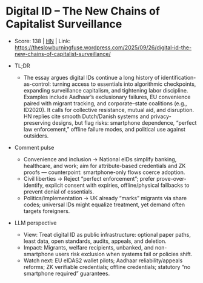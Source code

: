 # Digital ID – The New Chains of Capitalist Surveillance

- Score: 138 | [HN](https://news.ycombinator.com/item?id=45458909) | Link: https://theslowburningfuse.wordpress.com/2025/09/26/digital-id-the-new-chains-of-capitalist-surveillance/

- TL;DR
  - The essay argues digital IDs continue a long history of identification-as-control: turning access to essentials into algorithmic checkpoints, expanding surveillance capitalism, and tightening labor discipline. Examples include Aadhaar’s exclusionary failures, EU convenience paired with migrant tracking, and corporate–state coalitions (e.g., ID2020). It calls for collective resistance, mutual aid, and disruption. HN replies cite smooth Dutch/Danish systems and privacy-preserving designs, but flag risks: smartphone dependence, “perfect law enforcement,” offline failure modes, and political use against outsiders.

- Comment pulse
  - Convenience and inclusion → National eIDs simplify banking, healthcare, and work; aim for attribute-based credentials and ZK proofs — counterpoint: smartphone-only flows coerce adoption.
  - Civil liberties → Reject “perfect enforcement”; prefer prove-over-identify, explicit consent with expiries, offline/physical fallbacks to prevent denial of essentials.
  - Politics/implementation → UK already “marks” migrants via share codes; universal IDs might equalize treatment, yet demand often targets foreigners.

- LLM perspective
  - View: Treat digital ID as public infrastructure: optional paper paths, least data, open standards, audits, appeals, and deletion.
  - Impact: Migrants, welfare recipients, unbanked, and non-smartphone users risk exclusion when systems fail or policies shift.
  - Watch next: EU eIDAS2 wallet pilots; Aadhaar reliability/appeals reforms; ZK verifiable credentials; offline credentials; statutory “no smartphone required” guarantees.
